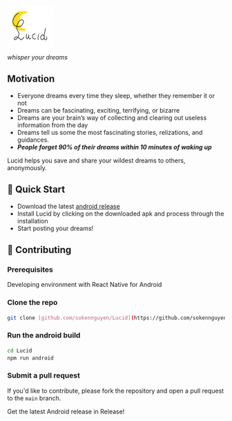 ![Lucid logo](https://raw.githubusercontent.com/sokennguyen/Lucid/main/android/app/src/main/res/mipmap-mdpi/ic_launcher_foreground.png)\
_*whisper your dreams*_

## Motivation

- Everyone dreams every time they sleep, whether they remember it or not
- Dreams can be fascinating, exciting, terrifying, or bizarre
- Dreams are your brain’s way of collecting and clearing out useless information from the day
- Dreams tell us some the most fascinating stories, relizations, and guidances.
- __*People forget 90% of their dreams within 10 minutes of waking up*__

Lucid helps you save and share your wildest dreams to others, anonymously.

## 🚀 Quick Start

- Download the latest [android release](https://github.com/sokennguyen/Lucid/releases/tag/arm64-v8a)
- Install Lucid by clicking on the downloaded apk and process through the installation
- Start posting your dreams!

## 🤝 Contributing

### Prerequisites

Developing environment with React Native for Android

### Clone the repo

```bash
git clone [github.com/sokennguyen/Lucid](https://github.com/sokennguyen/Lucid)
```

### Run the android build

```bash
cd Lucid
npm run android
```

### Submit a pull request

If you'd like to contribute, please fork the repository and open a pull request to the `main` branch.


Get the latest Android release in Release!
